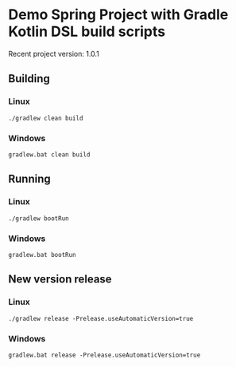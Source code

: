 # Demo Spring Project with Gradle Kotlin DSL build scripts

Recent project version: 1.0.1

## Building

### Linux
```shell script
./gradlew clean build
```
 
### Windows
```shell script
gradlew.bat clean build
```

## Running 

### Linux
```shell script
./gradlew bootRun
```
 
### Windows
```shell script
gradlew.bat bootRun
```
## New version release 

### Linux
```shell script
./gradlew release -Prelease.useAutomaticVersion=true
```
 
### Windows
```shell script
gradlew.bat release -Prelease.useAutomaticVersion=true
```
